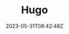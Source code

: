 ---
title: "Hugo"
description: 
date: 2023-05-31T08:42:48Z
image: https://www.dmoe.cc/random.php?randm=2023-05-31T08:42:48Z
math: 
license: 
comments: true
---